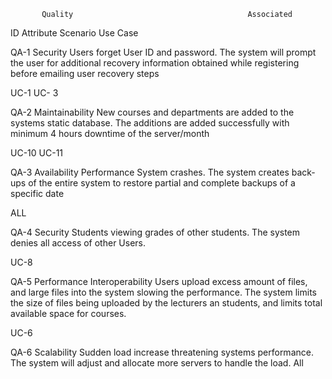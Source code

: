  
           Quality                                       Associated
 ID        Attribute        Scenario                     Use Case    

QA-1 Security
Users forget User ID and password. The system will prompt the user for additional recovery information obtained while registering before emailing user recovery steps
 
UC-1
UC- 3

QA-2 Maintainability
New courses and departments are added to the systems static database. The additions are added successfully with minimum 4 hours downtime of the server/month

UC-10
UC-11

QA-3 Availability Performance
System crashes. The system creates back-ups of the entire system to restore partial and complete backups of a specific date

ALL

QA-4 Security
Students viewing grades of other students. The system denies all access of other Users.

UC-8

QA-5  Performance Interoperability
Users upload excess amount of files, and large files into the system slowing the performance. The system limits the size of files being uploaded by the lecturers an students, and limits total available space for courses.

UC-6

QA-6 Scalability
Sudden load increase threatening systems performance. The system will adjust and allocate more servers to handle the load. 
All
